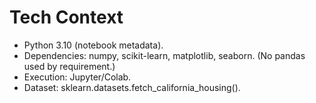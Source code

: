 # Tech Context

- Python 3.10 (notebook metadata).
- Dependencies: numpy, scikit-learn, matplotlib, seaborn. (No pandas used by requirement.)
- Execution: Jupyter/Colab.
- Dataset: sklearn.datasets.fetch_california_housing().
